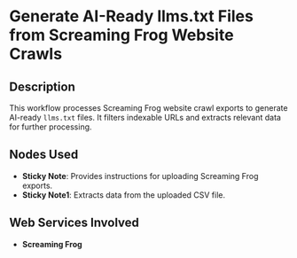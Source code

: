 # Generate AI-Ready llms.txt Files from Screaming Frog Website Crawls

## Description
This workflow processes Screaming Frog website crawl exports to generate AI-ready `llms.txt` files. It filters indexable URLs and extracts relevant data for further processing.

## Nodes Used
- **Sticky Note**: Provides instructions for uploading Screaming Frog exports.
- **Sticky Note1**: Extracts data from the uploaded CSV file.

## Web Services Involved
- **Screaming Frog**
